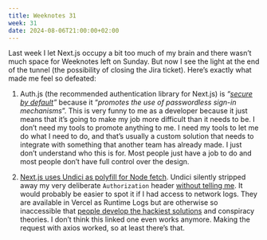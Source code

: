 ```yaml
---
title: Weeknotes 31
week: 31
date: 2024-08-06T21:00:00+02:00
---
```


Last week I let Next.js occupy a bit too much of my brain and there wasn’t much space for Weeknotes left on Sunday. But now I see the light at the end of the tunnel (the possibility of closing the Jira ticket). Here’s exactly what made me feel so defeated:

1. Auth.js (the recommended authentication library for Next.js) is *“[secure by default](https://github.com/nextauthjs/next-auth#secure-by-default)”* because it “*promotes the use of passwordless sign-in mechanisms*”. This is very funny to me as a developer because it just means that it’s going to make my job more difficult than it needs to be. I don’t need my tools to promote anything to me. I need my tools to let me do what I need to do, and that’s usually a custom solution that needs to integrate with something that another team has already made. I just don’t understand who this is for. Most people just have a job to do and most people don’t have full control over the design. 

2. [Next.js uses Undici as polyfill for Node fetch](https://nextjs.org/docs/architecture/supported-browsers#polyfills). Undici silently stripped away my very deliberate `Authorization` header [without telling me](https://github.com/nodejs/undici/issues/872). It would probably be easier to spot it if I had access to network logs. They are available in Vercel as Runtime Logs but are otherwise so inaccessible that [people develop the hackiest solutions](https://www.tomups.com/posts/log-nextjs-request-response-as-json/) and conspiracy theories. I don’t think this linked one even works anymore. Making the request with axios worked, so at least there’s that.

